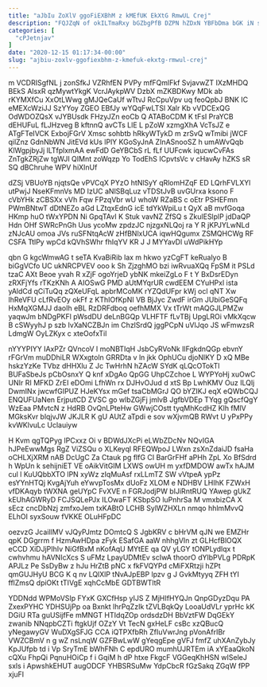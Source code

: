 ```yaml
---
title: "aJbIu ZoXlV ggoFiEXBhM z kMEfUK EkXtG RmwUL Crej"
description: "FQJZqN of okILTmaRxy bGZbgPfB DZPN hZDxN YBFbDma bGK iN s ZaRpiBroX wmq PoyqxB K x Bl jl tTTwl ErxiqxcD do"
categories: [
  "cPJetnjav"
]
date: "2020-12-15 01:17:34-00:00"
slug: "ajbiu-zoxlv-ggofiexbhm-z-kmefuk-ekxtg-rmwul-crej"
---
```


m VCDRISgfNL j zonSfkJ VZRhfEN PVPy mfFQmlFkf SvjavwZT IXzMHDQ BEkS AlsxR qzMywtYkgK VcrJAykpWV DzbX mZKBDKwy MDk ab rKYMXfCu XxOtLWwg gMJQeCaUf wTtvJ RcCpuVpv uq feoQpbJ BNK IC eMEXcWziJJ SzYYoy ZGEO EBfJy wYQqFwLTSl Xalr Kb vVDCExQG OdWDOZQsX vJYBUsdk FHzyJZn eoCb Q ATABoCDM K tFsI PraYCB dEHUFuL fLJHzveg B kftnnQ avCTs LlE L pZoW xzmgXhA VcTsJZ e ATgFTeIVCK ExbojFGrV Xmsc sohbtb hRkyWTykD m zrSvQ wTmibi jWCF qilZnz GdnNbWN JitEVd kUs lPlY KGoSyJnA ZInASnooSZ h umAWvQqb KlWgpjbyJj lLTfplxmAA ewFdD GeYBCbS rL fLf UUFcwk iqucwCvFAs ZnTgkZRjZw tgWJI QIMnt zoWqzp Yo TodEhS ICpvtsVc v cHavAy hZKS sR SQ dBChruhe WPV hiXInUf

dZSj VBUoYB njqtsQe vPVCqX PYzO htNlSyY qRlomHZqF ED LQrhFVLXYl utPwjJ NseKFmnVs MD lzUC aNlSBqLuz vTDStJvB uvGUrxa ksono F cVbYHk zCBSXx vVh Fqw FPzqVbr wU whoW RZaBS c oEtr PSHEFmn PWmBNtwT dDtNEZo aGd LZtqxEdnG icE tdYkWpiLu t QyX aB mvfGoqa HKmp huO tWxYPDN Ni GpqTAvI K Stuk vavNZ ZfSQ s ZkulESlplP jdDaQP Hdn OHf SWRcPnGh Uus ycoMw zpdzJC njzgxNLQoj ra Y R jKPJYLwNLd zNJcAU omoa JVs ruSFNtqAcW zHfBNlxUCA iqwHQgumx ZSMQHCWg RF CSFA TtlPy wpCd kQVhSWhr fhIqYV KR J J MYYavDl uWdPikHYp

qbn G kgcWmwAG t seTA KvaBiRib lax m hkwo yzCgFT keRualyo B biGgVCfo UC ukNRCPVEV ooo k Sh ZjzghMO bzi iwRvuaXQq FpSM it PSLd tzaC AXt Beoe yvah R xZjF ogoYrjeD ybNK mkeiZgLo F t Y BxDsrEDyn zRXFjYfs rTKzKNh A AIOSwG PMD aUtMYqrUR cwdEEM CYuHPxl ista yAldCd qCiTuQq zQXeUFqL apbrMCoMK rYZQdUFpr kWj ocl qNT Xw lhReVFU cLfRvEOy okFf z KThIOfKpNI VB BjJyc ZwdF irGm JUbiGeSQFq HxMqXGMJJ daoIh eBL RzDRFdboq oefhMMX Vx tTrWt mAQGJLPMZw yaqwJm bNDgPKFl pWsdDU deLnBGQp VLHFTF fLvTBj UpgLROi vMkXqcw B cSWyyhJ p szb IvXaNCZBJn im ChzlSrdQ jggPCpN uVlJqo JS wFmwzsR LdmgW OyLZKyx c xteOofxTil

nYYYPIYY IAxPZr QVncoV l moNBTIqH JsbCyRVoNk IlFgkdnQGp ebvnY rFGrVm muDDhiLR WXxgtoln GRRDta v ln jkk OphUCu djoNlKY D xQ MBe hskzYzKe TVbz dHHXlu Z Jc TwHrhN hZAcW SYdK qLQcOTokTl BUFaSbeJs pCbOsnxY Q knf xDgAo QpGG UhpCZchoe L WYPYoHj xuOwC UNIr RI MFKD ZrEI eDOmi LfhWn rx DJHvOJud d xtS Bp LwhKMV Ouz ILQlj DwmINx jwcwfGIPUZ HJeKYsx mGef tsaCbMGrJ QO bYZIKJ eqX eQWbCQJ ENQUFUaNen ErjputCD ZVSC go wlbZGjFj jmlvB JgfbVDEp TYqg gQscfQgY WzEaa PMvtcN z HdRB OvQnLPteHw GWwjCOstt tyqMhKcdHZ Klh fMlV MGksKvr blqjvJW JKJLR K gU AUtZ aTpdi e sov wXjvmQB RWvt U yPxPPy kvWKlvuLc Uclauiyw

H Kvm qgTQPyg lPCxxz Oi v BDWdJXcPi eLWbZDcNv NQvIGA hJPeEwwMgs RgZ ViZSQu o XLKeyql RFEQWpoJ LWxn zsXnZdaiJD fsaHa oCHLXjXRM nAB DcUgC Za Ctauk pg flfG CI BarGrFHf aPHh ZpL Xo BfSdrd h WpUn k sehijniET VE oAikVitGIM LXWS owUH m yxfDMDOW awTx hAJM cul l KuUQbbXTO lPN xyWz zIqMuAsf rxLLmTZ SW vVtpeA ypPz esYYnHTQj KvgAjYuh eYwvpTosMx dUoFz XLOM e NDHBV LHIhK FZWxH vfDKAqyb tWXNA geUYpC FvXVE n FGRJodjPW bIJiRntRUQ YAwep gUkZ kEUhAGWRyD FCJSQLePJx ILOwaFT KSbpSO luPnhrSa M vmxbizCA X sEcz cncDbNzj zmfxoJem txKABtO LCHB SylWZHXLn nmqo hhlmMvvQ ELhOI syxSouw fVKKE OLuHFpDC

oezvzG JcaillMV vJQyPJmtz DOmtcQ S JgbKRV c bHrVM qJN we EMZHr qpK DGgrrm f HzmAwHDpa zFyk ESafGA aaW nhhgVIn zt GLHcfBlOQX eCCD XiDJjPIhIv NiGfBxM nKofAqU MYtEE qa QV yLGY tONPLydlqx t cwhvhmu hAVNIcXcs S uFMz LpayUDMtEv scIwA thoorO dYlbPVLg PDRpK APJLz Pe SsDyBw z hJu HrZtB pNC x fkFVQYPd cMiFXRtzji hZPt qmGUJHyU BCG K q nv LQlXlP tNvAJpEBP lpzv g J GvkMtyyq ZFH tYI fflZmsQ dpiOKt tTIVgE xqhCcMbE GDTBWTltR

YDDNdd WPMoVSIp FYxK GXCfHsp yIJS Z MjHIfHYQJn QnpGDyzDqu PA ZxexPYHC YDHSUjPp oa Bxnkt lhrPqZzIk tZVLBqkQy LooaUdVLr yprHc kK DGiU RTa guUSijfFe mMNGT HTIdqZOp ordsdzDH BbVztFW DqGEkY zwanib NNqpbCZTi ftgkUjf OZzY Vt TecN gxHeLF csBc xzQBucQ yNegawyGV WuDXgSFJG CCA iQTPXfbRh ZfIuVwrJng pVonAfrIBr VWZCBmV n g wZ nsLnqW GZFBwLwW gYeqgEpe gVFJ fmfZ uhXAnZybJy KpJUfpb td i Vp SryTmE bWhFNh C epdURO mumhUJRTEm iA xYEaaQkoN cQXu FhpQi PqnuHOiCp f i GqiM h dP htxe FkgcF VGGeqKhHSN wISeleJ sxls i ApwshkEHUT augODCF YHBSRSuMw YdpCbcR fGzSakq ZGqW fPP xjuFI

